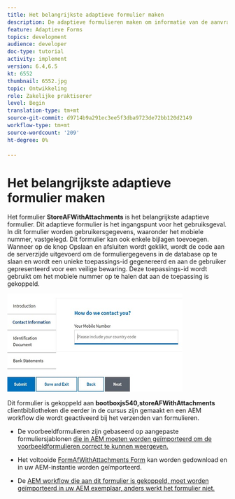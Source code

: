 ```yaml
---
title: Het belangrijkste adaptieve formulier maken
description: De adaptieve formulieren maken om informatie van de aanvrager en het adaptieve formulier op te nemen om het opgeslagen adaptieve formulier op te halen
feature: Adaptieve Forms
topics: development
audience: developer
doc-type: tutorial
activity: implement
version: 6.4,6.5
kt: 6552
thumbnail: 6552.jpg
topic: Ontwikkeling
role: Zakelijke praktiserer
level: Begin
translation-type: tm+mt
source-git-commit: d9714b9a291ec3ee5f3dba9723de72bb120d2149
workflow-type: tm+mt
source-wordcount: '209'
ht-degree: 0%

---
```



# Het belangrijkste adaptieve formulier maken

Het formulier **StoreAFWithAttachments** is het belangrijkste adaptieve formulier. Dit adaptieve formulier is het ingangspunt voor het gebruiksgeval. In dit formulier worden gebruikersgegevens, waaronder het mobiele nummer, vastgelegd. Dit formulier kan ook enkele bijlagen toevoegen. Wanneer op de knop Opslaan en afsluiten wordt geklikt, wordt de code aan de serverzijde uitgevoerd om de formuliergegevens in de database op te slaan en wordt een unieke toepassings-id gegenereerd en aan de gebruiker gepresenteerd voor een veilige bewaring. Deze toepassings-id wordt gebruikt om het mobiele nummer op te halen dat aan de toepassing is gekoppeld.

![hoofdaanvraagformulier](assets/6552.JPG)

Dit formulier is gekoppeld aan **bootboxjs540,storeAFWithAttachments** clientbibliotheken die eerder in de cursus zijn gemaakt en een AEM workflow die wordt geactiveerd bij het verzenden van formulieren.


* De voorbeeldformulieren zijn gebaseerd op aangepaste formuliersjablonen [die in AEM moeten worden geïmporteerd om de voorbeeldformulieren correct te kunnen weergeven.](assets/custom-template-with-page-component.zip)

* Het voltooide [FormAfWithAttachments Form](assets/store-af-with-attachments-form.zip) kan worden gedownload en in uw AEM-instantie worden geïmporteerd.

* De [AEM workflow die aan dit formulier is gekoppeld, moet worden geïmporteerd in uw AEM exemplaar, anders werkt het formulier niet.](assets/workflow-model-store-af-with-attachments.zip)



